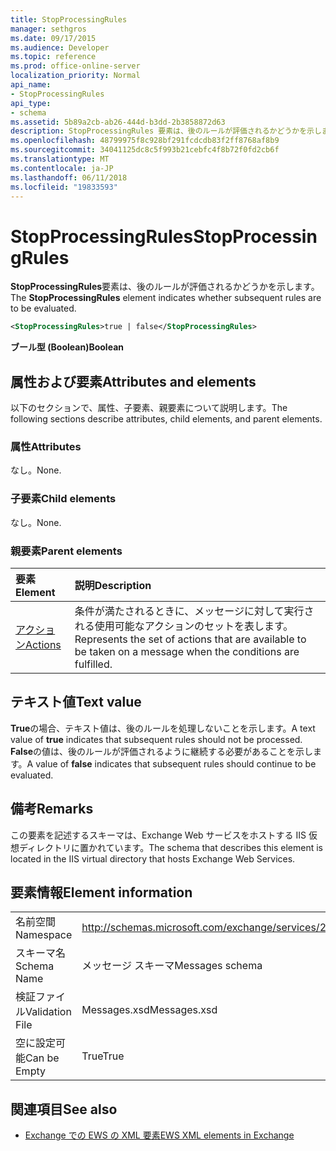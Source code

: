 ```yaml
---
title: StopProcessingRules
manager: sethgros
ms.date: 09/17/2015
ms.audience: Developer
ms.topic: reference
ms.prod: office-online-server
localization_priority: Normal
api_name:
- StopProcessingRules
api_type:
- schema
ms.assetid: 5b89a2cb-ab26-444d-b3dd-2b3858872d63
description: StopProcessingRules 要素は、後のルールが評価されるかどうかを示します。
ms.openlocfilehash: 48799975f8c928bf291fcdcdb83f2ff8768af8b9
ms.sourcegitcommit: 34041125dc8c5f993b21cebfc4f8b72f0fd2cb6f
ms.translationtype: MT
ms.contentlocale: ja-JP
ms.lasthandoff: 06/11/2018
ms.locfileid: "19833593"
---
```

# <a name="stopprocessingrules"></a><span data-ttu-id="8a660-103">StopProcessingRules</span><span class="sxs-lookup"><span data-stu-id="8a660-103">StopProcessingRules</span></span>

<span data-ttu-id="8a660-104">**StopProcessingRules**要素は、後のルールが評価されるかどうかを示します。</span><span class="sxs-lookup"><span data-stu-id="8a660-104">The **StopProcessingRules** element indicates whether subsequent rules are to be evaluated.</span></span> 
  
```XML
<StopProcessingRules>true | false</StopProcessingRules>
```

 <span data-ttu-id="8a660-105">**ブール型 (Boolean)**</span><span class="sxs-lookup"><span data-stu-id="8a660-105">**Boolean**</span></span>
## <a name="attributes-and-elements"></a><span data-ttu-id="8a660-106">属性および要素</span><span class="sxs-lookup"><span data-stu-id="8a660-106">Attributes and elements</span></span>

<span data-ttu-id="8a660-107">以下のセクションで、属性、子要素、親要素について説明します。</span><span class="sxs-lookup"><span data-stu-id="8a660-107">The following sections describe attributes, child elements, and parent elements.</span></span>
  
### <a name="attributes"></a><span data-ttu-id="8a660-108">属性</span><span class="sxs-lookup"><span data-stu-id="8a660-108">Attributes</span></span>

<span data-ttu-id="8a660-109">なし。</span><span class="sxs-lookup"><span data-stu-id="8a660-109">None.</span></span>
  
### <a name="child-elements"></a><span data-ttu-id="8a660-110">子要素</span><span class="sxs-lookup"><span data-stu-id="8a660-110">Child elements</span></span>

<span data-ttu-id="8a660-111">なし。</span><span class="sxs-lookup"><span data-stu-id="8a660-111">None.</span></span>
  
### <a name="parent-elements"></a><span data-ttu-id="8a660-112">親要素</span><span class="sxs-lookup"><span data-stu-id="8a660-112">Parent elements</span></span>

|<span data-ttu-id="8a660-113">**要素**</span><span class="sxs-lookup"><span data-stu-id="8a660-113">**Element**</span></span>|<span data-ttu-id="8a660-114">**説明**</span><span class="sxs-lookup"><span data-stu-id="8a660-114">**Description**</span></span>|
|:-----|:-----|
|[<span data-ttu-id="8a660-115">アクション</span><span class="sxs-lookup"><span data-stu-id="8a660-115">Actions</span></span>](actions.md) <br/> |<span data-ttu-id="8a660-116">条件が満たされるときに、メッセージに対して実行される使用可能なアクションのセットを表します。</span><span class="sxs-lookup"><span data-stu-id="8a660-116">Represents the set of actions that are available to be taken on a message when the conditions are fulfilled.</span></span>  <br/> |
   
## <a name="text-value"></a><span data-ttu-id="8a660-117">テキスト値</span><span class="sxs-lookup"><span data-stu-id="8a660-117">Text value</span></span>

<span data-ttu-id="8a660-118">**True**の場合、テキスト値は、後のルールを処理しないことを示します。</span><span class="sxs-lookup"><span data-stu-id="8a660-118">A text value of **true** indicates that subsequent rules should not be processed.</span></span> <span data-ttu-id="8a660-119">**False**の値は、後のルールが評価されるように継続する必要があることを示します。</span><span class="sxs-lookup"><span data-stu-id="8a660-119">A value of **false** indicates that subsequent rules should continue to be evaluated.</span></span> 
  
## <a name="remarks"></a><span data-ttu-id="8a660-120">備考</span><span class="sxs-lookup"><span data-stu-id="8a660-120">Remarks</span></span>

<span data-ttu-id="8a660-121">この要素を記述するスキーマは、Exchange Web サービスをホストする IIS 仮想ディレクトリに置かれています。</span><span class="sxs-lookup"><span data-stu-id="8a660-121">The schema that describes this element is located in the IIS virtual directory that hosts Exchange Web Services.</span></span>
  
## <a name="element-information"></a><span data-ttu-id="8a660-122">要素情報</span><span class="sxs-lookup"><span data-stu-id="8a660-122">Element information</span></span>

|||
|:-----|:-----|
|<span data-ttu-id="8a660-123">名前空間</span><span class="sxs-lookup"><span data-stu-id="8a660-123">Namespace</span></span>  <br/> |http://schemas.microsoft.com/exchange/services/2006/messages  <br/> |
|<span data-ttu-id="8a660-124">スキーマ名</span><span class="sxs-lookup"><span data-stu-id="8a660-124">Schema Name</span></span>  <br/> |<span data-ttu-id="8a660-125">メッセージ スキーマ</span><span class="sxs-lookup"><span data-stu-id="8a660-125">Messages schema</span></span>  <br/> |
|<span data-ttu-id="8a660-126">検証ファイル</span><span class="sxs-lookup"><span data-stu-id="8a660-126">Validation File</span></span>  <br/> |<span data-ttu-id="8a660-127">Messages.xsd</span><span class="sxs-lookup"><span data-stu-id="8a660-127">Messages.xsd</span></span>  <br/> |
|<span data-ttu-id="8a660-128">空に設定可能</span><span class="sxs-lookup"><span data-stu-id="8a660-128">Can be Empty</span></span>  <br/> |<span data-ttu-id="8a660-129">True</span><span class="sxs-lookup"><span data-stu-id="8a660-129">True</span></span>  <br/> |
   
## <a name="see-also"></a><span data-ttu-id="8a660-130">関連項目</span><span class="sxs-lookup"><span data-stu-id="8a660-130">See also</span></span>



- [<span data-ttu-id="8a660-131">Exchange での EWS の XML 要素</span><span class="sxs-lookup"><span data-stu-id="8a660-131">EWS XML elements in Exchange</span></span>](ews-xml-elements-in-exchange.md)


